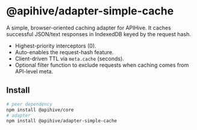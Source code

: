 # @apihive/adapter-simple-cache

A simple, browser-oriented caching adapter for APIHive. It caches successful JSON/text responses in IndexedDB keyed by the request hash.

- Highest-priority interceptors (0).
- Auto-enables the request-hash feature.
- Client-driven TTL via `meta.cache` (seconds).
- Optional filter function to exclude requests when caching comes from API-level meta.

## Install

```bash
# peer dependency
npm install @apihive/core
# adapter
npm install @apihive/adapter-simple-cache